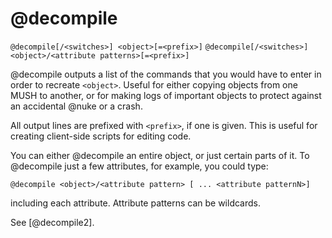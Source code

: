 # @decompile
`@decompile[/<switches>] <object>[=<prefix>]`
`@decompile[/<switches>] <object>/<attribute patterns>[=<prefix>]`

@decompile outputs a list of the commands that you would have to enter in order to recreate `<object>`. Useful for either copying objects from one MUSH to another, or for making logs of important objects to protect against an accidental @nuke or a crash.

All output lines are prefixed with `<prefix>`, if one is given. This is useful for creating client-side scripts for editing code.

You can either @decompile an entire object, or just certain parts of it. To @decompile just a few attributes, for example, you could type:
```
@decompile <object>/<attribute pattern> [ ... <attribute patternN>]
```
including each attribute. Attribute patterns can be wildcards.

See [@decompile2].

